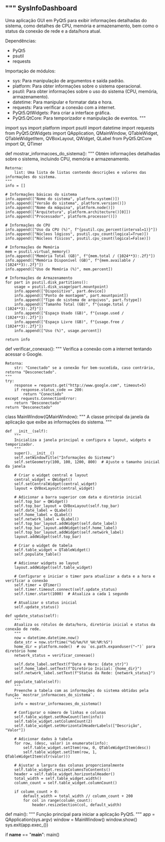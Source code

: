 """
SysInfoDashboard
----------------
Uma aplicação GUI em PyQt5 para exibir informações detalhadas do sistema, como detalhes de CPU, memória e armazenamento,
bem como o status da conexão de rede e a data/hora atual.

Dependências:
- PyQt5
- psutil
- requests

Importação de módulos:
- sys: Para manipulação de argumentos e saída padrão.
- platform: Para obter informações sobre o sistema operacional.
- psutil: Para obter informações sobre o uso do sistema (CPU, memória, armazenamento).
- datetime: Para manipular e formatar data e hora.
- requests: Para verificar a conexão com a internet.
- PyQt5.QtWidgets: Para criar a interface gráfica.
- PyQt5.QtCore: Para temporizador e manipulação de eventos.
"""

import sys
import platform
import psutil
import datetime
import requests
from PyQt5.QtWidgets import QApplication, QMainWindow, QTableWidget, QTableWidgetItem, QVBoxLayout, QWidget, QLabel
from PyQt5.QtCore import Qt, QTimer

def mostrar_informacoes_do_sistema():
    """
    Obtém informações detalhadas sobre o sistema, incluindo CPU, memória e armazenamento.
    
    Retorna:
        list: Uma lista de listas contendo descrições e valores das informações do sistema.
    """
    info = []

    # Informações básicas do sistema
    info.append(["Nome do sistema", platform.system()])
    info.append(["Versão do sistema", platform.version()])
    info.append(["Nome da máquina", platform.node()])
    info.append(["Arquitetura", platform.architecture()[0]])
    info.append(["Processador", platform.processor()])

    # Informações de CPU
    info.append(["Uso da CPU (%)", f"{psutil.cpu_percent(interval=1)}"])
    info.append(["Núcleos lógicos", psutil.cpu_count(logical=True)])
    info.append(["Núcleos físicos", psutil.cpu_count(logical=False)])

    # Informações de Memória
    mem = psutil.virtual_memory()
    info.append(["Memória Total (GB)", f"{mem.total / (1024**3):.2f}"])
    info.append(["Memória Disponível (GB)", f"{mem.available / (1024**3):.2f}"])
    info.append(["Uso de Memória (%)", mem.percent])

    # Informações de Armazenamento
    for part in psutil.disk_partitions():
        usage = psutil.disk_usage(part.mountpoint)
        info.append(["Dispositivo", part.device])
        info.append(["Ponto de montagem", part.mountpoint])
        info.append(["Tipo de sistema de arquivos", part.fstype])
        info.append(["Tamanho Total (GB)", f"{usage.total / (1024**3):.2f}"])
        info.append(["Espaço Usado (GB)", f"{usage.used / (1024**3):.2f}"])
        info.append(["Espaço Livre (GB)", f"{usage.free / (1024**3):.2f}"])
        info.append(["Uso (%)", usage.percent])

    return info

def verificar_conexao():
    """
    Verifica a conexão com a internet tentando acessar o Google.
    
    Retorna:
        str: "Conectado" se a conexão for bem-sucedida, caso contrário, retorna "Desconectado".
    """
    try:
        response = requests.get("http://www.google.com", timeout=5)
        if response.status_code == 200:
            return "Conectado"
    except requests.ConnectionError:
        return "Desconectado"
    return "Desconectado"

class MainWindow(QMainWindow):
    """
    A classe principal da janela da aplicação que exibe as informações do sistema.
    """

    def __init__(self):
        """
        Inicializa a janela principal e configura o layout, widgets e temporizador.
        """
        super().__init__()
        self.setWindowTitle("Informações do Sistema")
        self.setGeometry(100, 100, 1200, 800)  # Ajuste o tamanho inicial da janela

        # Criar o widget central e layout
        central_widget = QWidget()
        self.setCentralWidget(central_widget)
        layout = QVBoxLayout(central_widget)

        # Adicionar a barra superior com data e diretório inicial
        self.top_bar = QWidget()
        self.top_bar_layout = QVBoxLayout(self.top_bar)
        self.date_label = QLabel()
        self.home_label = QLabel()
        self.network_label = QLabel()
        self.top_bar_layout.addWidget(self.date_label)
        self.top_bar_layout.addWidget(self.home_label)
        self.top_bar_layout.addWidget(self.network_label)
        layout.addWidget(self.top_bar)

        # Criar o widget de tabela
        self.table_widget = QTableWidget()
        self.populate_table()

        # Adicionar widgets ao layout
        layout.addWidget(self.table_widget)

        # Configurar e iniciar o timer para atualizar a data e a hora e verificar a conexão
        self.timer = QTimer()
        self.timer.timeout.connect(self.update_status)
        self.timer.start(1000)  # Atualiza a cada 1 segundo

        # Atualizar o status inicial
        self.update_status()

    def update_status(self):
        """
        Atualiza os rótulos de data/hora, diretório inicial e status da conexão de rede.
        """
        now = datetime.datetime.now()
        date_str = now.strftime("%d/%m/%Y %H:%M:%S")
        home_dir = platform.node()  # ou `os.path.expanduser("~")` para diretório home
        network_status = verificar_conexao()

        self.date_label.setText(f"Data e Hora: {date_str}")
        self.home_label.setText(f"Diretório Inicial: {home_dir}")
        self.network_label.setText(f"Status da Rede: {network_status}")

    def populate_table(self):
        """
        Preenche a tabela com as informações do sistema obtidas pela função `mostrar_informacoes_do_sistema`.
        """
        info = mostrar_informacoes_do_sistema()
        
        # Configurar o número de linhas e colunas
        self.table_widget.setRowCount(len(info))
        self.table_widget.setColumnCount(2)
        self.table_widget.setHorizontalHeaderLabels(["Descrição", "Valor"])
        
        # Adicionar dados à tabela
        for row, (desc, valor) in enumerate(info):
            self.table_widget.setItem(row, 0, QTableWidgetItem(desc))
            self.table_widget.setItem(row, 1, QTableWidgetItem(str(valor)))

        # Ajustar a largura das colunas proporcionalmente
        self.table_widget.resizeColumnsToContents()
        header = self.table_widget.horizontalHeader()
        total_width = self.table_widget.width()
        column_count = self.table_widget.columnCount()
        
        if column_count > 0:
            default_width = total_width // column_count + 200
            for col in range(column_count):
                header.resizeSection(col, default_width)

def main():
    """
    Função principal para iniciar a aplicação PyQt5.
    """
    app = QApplication(sys.argv)
    window = MainWindow()
    window.show()
    sys.exit(app.exec_())

if __name__ == "__main__":
    main()
